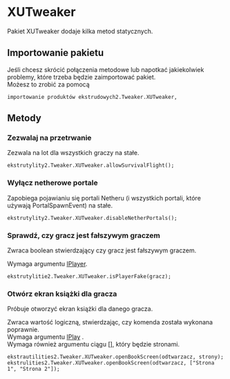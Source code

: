 # XUTweaker

Pakiet XUTweaker dodaje kilka metod statycznych.

## Importowanie pakietu

Jeśli chcesz skrócić połączenia metodowe lub napotkać jakiekolwiek problemy, które trzeba będzie zaimportować pakiet.  
Możesz to zrobić za pomocą

```zenscript
importowanie produktów ekstrudowych2.Tweaker.XUTweaker,
```

## Metody

### Zezwalaj na przetrwanie

Zezwala na lot dla wszystkich graczy na stałe.

```zenscript
ekstrutylity2.Tweaker.XUTweaker.allowSurvivalFlight();
```

### Wyłącz netherowe portale

Zapobiega pojawianiu się portali Netheru (i wszystkich portali, które używają PortalSpawnEvent) na stałe.

```zenscript
ekstrutylity2.Tweaker.XUTweaker.disableNetherPortals();
```

### Sprawdź, czy gracz jest fałszywym graczem

Zwraca boolean stwierdzający czy gracz jest fałszywym graczem.

Wymaga argumentu [IPlayer](/Vanilla/Players/IPlayer).

```zenscript
ekstrutylitie2.Tweaker.XUTweaker.isPlayerFake(gracz);
```

### Otwórz ekran książki dla gracza

Próbuje otworzyć ekran książki dla danego gracza.

Zwraca wartość logiczną, stwierdzając, czy komenda została wykonana poprawnie.  
Wymaga argumentu [IPlay](/Vanilla/Players/IPlayer) .  
Wymaga również argumentu ciągu [], który będzie stronami.

```zenscript
ekstrautilities2.Tweaker.XUTweaker.openBookScreen(odtwarzacz, strony);
ekstrulities2.Tweaker.XUTweaker.openBookScreen(odtwarzacz, ["Strona 1", "Strona 2"]);
```